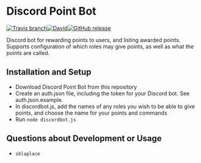 # Discord Point Bot 

[![Travis branch](https://img.shields.io/travis/sblaplace/DiscordPointBot/master.svg?style=flat-square)](https://travis-ci.org/sblaplace/DiscordPointBot.svg?branch=master)[![David](https://img.shields.io/david/sblaplace/discordpointbot.svg?style=flat-square)](https://david-dm.org/sblaplace/DiscordPointBot)[![GitHub release](https://img.shields.io/github/release/sblaplace/DiscordPointBot.svg?style=flat-square)](https://github.com/sblaplace/DiscordPointBot/tree/0.5.1)

Discord bot for rewarding points to users, and listing awarded points. Supports configuration of which roles may give points, as well as what the points are called.

## Installation and Setup

* Download Discord Point Bot from this repository
* Create an auth.json file, including the token for your Discord bot. See auth.json.example.
* In discordbot.js, add the names of any roles you wish to be able to give points, and choose the name for your points and commands
* Run `node discordbot.js`

## Questions about Development or Usage

* `sblaplace` 
